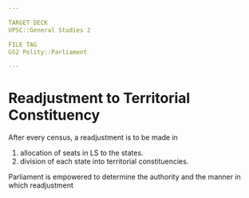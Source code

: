 ```yaml
---

TARGET DECK
UPSC::General Studies 2

FILE TAG
GS2 Polity::Parliament

---
```

# Readjustment to Territorial Constituency
After every census, a readjustment is to be made in 
1.  allocation of seats in LS to the states.
2.  division of each state into territorial constituencies.

Parliament is empowered to determine the authority and the manner in which readjustment 